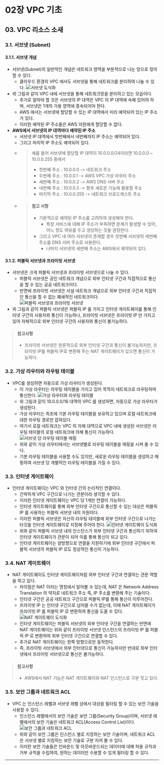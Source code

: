 # 02장 VPC 기초
## 03. VPC 리소스 소새

### 3.1. 서브넷 (Subnet) 
#### 3.1.1. 서브넷 개념
- 서브넷(Subnet)의 일반적인 개념은 네트워크 영역을 부분적으로 나눈 망으로 정의할 수 있다.
  - 클라우드 환경의 VPC 에서도 서브넷을 통해 네트워크를 분리하여 나눌 수 있다.
![서브넷 도식화](../img/subnetSchematic.png)
- 위 그림과 같이 VPC 내에 서브넷을 통해 네트워크망을 분리하고 있는 모습이다.
  - 추가로 알아야 할 것은 서브넷의 IP 대역은 VPC 의 IP 대역에 속해 있어야 하며, 서브넷은 1개의 가용 영역에 종속되어야 한다.
  - AWS 에서는 서브넷에 할당할 수 있는 IP 대역에서 미리 예약되어 있는 IP 주소가 있다.
  - 이러한 예약된 IP 주소들은 AWS 자원에게 할당할 수 없다.
- **AWS에서 서브넷의 IP 대역마다 예약된 IP 주소**
  - 서브넷 IP 대역에서 첫번째에서 네번째까지 IP 주소는 예약되어 있다.
  - 그리고 마지막 IP 주소도 예약되어 있다. 
  - > 예를 들어 서브넷에 할당할 IP 대역이 10.0.0.0/24이라면 10.0.0.0 ~ 10.0.0.255 중에서
    > - 첫번째 주소 : 10.0.0.0 -> 네트워크 주소
    > - 두번째 주소 : 10.0.0.1 -> AWS VPC 가상 라우터 주소
    > - 세번째 주소 : 10.0.0.2 -> AWS DNS 서버 주소
    > - 네번째 주소 : 10.0.0.3 -> 향후 새로운 기능에 활용할 주소
    > - 마지막 주소 : 10.0.0.255 -> 네트워크 브로드캐스트 주소
  - > #### 참고 사항
    > - 기본적으로 예약된 IP 주소를 고려하여 생성해야 한다.
    >   - 특정 서비스에 대해 IP 주소가 부족하면 문제가 발생할 수 있어, 어느 정도 여유를 두고 생성하는 것을 권장한다.
    > - 그리고 VPC 내 여러 서브넷이 존재할 경우 첫번째 서브넷의 세번째 주소를 DNS 서버 주소로 사용한다.
    >   - 나머지 서브넷의 세번째 주소는 AWS에서 예약되어 있다.

#### 3.1.2. 퍼블릭 서브넷과 프라이빗 서브넷
- 서브넷은 크게 퍼블릭 서브넷과 프라이빗 서브넷으로 나눌 수 있다.
  - 퍼블릭 서브넷은 공인 네트워크 개념으로 외부 인터넷 구간과 직접적으로 통신을 할 수 있는 공공 네트워크이다.
  - 반면에 프라이빗 서브넷은 사설 네트워크 개념으로 외부 인터넷 구간과 직접적인 통신을 할 수 없는 폐쇄적인 네트워크이다.
![퍼블릭 서브넷과 프라이빗 서브넷](../img/publicAndPrivateSubnets.png)
- 위 그림과 같이 퍼블릭 서브넷은 퍼블릭 IP 를 가지고 인터넷 게이트웨이를 통해 인터넷 구간의 사용자와 통신이 가능하나, 프라이빗 서브넷은 프라이빗 IP 만 가지고 있어 자체적으로 외부 인터넷 구간의 사용자와 통신이 불가능하다.

> #### 참고사항
> - 프라이빗 서브넷은 원론적으로 외부 인터넷 구간과 통신이 불가능하지만, 프라이빗 IP를 퍼블릭 IP로 변환해 주는 NAT 게이트웨이가 있으면 통신이 가능하다.

### 3.2. 가상 라우터와 라우팅 테이블
- VPC를 생성하면 자동으로 가상 라우터가 생성된다.
  - 이 가상 라우터는 라우팅 테이블을 가지고 있어 목적지 네트워크로 라우팅하여 통신한다.
![가상 라우터와 라우팅 테이블](../img/virtualRouterAndRoutingTable.png)
  - 위 그림과 같이 10.0.0.0/16 대역의 VPC 를 생성하면, 자동으로 가상 라우터가 생성된다.
  - 가상 라우터는 최초에 기본 라우팅 테이블을 보유하고 있으며 로컬 네트워크에 대한 라우팅 경로만 잡혀있다.
  - 여기서 로컬 네트워크는 VPC 의 자체 대역으로 VPC 내에 생성된 서브넷은 라우팅 테이블의 로컬 네트워크에 의해 통신이 가능하다.
![서브넷 당 라우팅 테이블 매핑](../img/routingTableMapping.png)
  - 위와 같이 가상 라우터에서는 서브넷별로 라우팅 테이블을 매핑을 시켜 줄 수 있다.
  - 기본 라우팅 테이블을 사용할 수도 있지만, 새로운 라우팅 테이블을 생성하고 매핑하여 서브넷 당 개별적인 라우팅 테이블을 가질 수 있다.

### 3.3. 인터넷 게이트웨이
- 인터넷 게이트웨이는 VPC 와 인터넷 간의 논리적인 연결이다.
  - 간략하게 VPC 구간으로 나가는 관문이라 생각할 수 있다.
  - 이러한 인터넷 게이트웨이는 VPC 당 1개만 연결이 가능하다.
  - 인터넷 게이트웨이를 통해 외부 인터넷 구간으로 통신할 수 있는 대상은 퍼블릭 IP 를 사용하는 퍼블릭 서브넷 내의 자원이다.
  - 이러한 퍼블릭 서브넷은 자신의 라우팅 테이블에 외부 인터넷 구간으로 나가는 타깃을 인터넷 게이트웨이로 지정해 주어야 한다.
![인터넷 게이트웨이 도식화](../img/internetGatewaySchematic.png)
  - 위와 같이 퍼블릭 서브넷 내의 인스턴스가 외부 인터넷 구간과 통신하기 위하여 인터넷 게이트웨이가 관문이 되어 이를 통해 통신이 되고 있다.
  - 인터넷 게이트웨이는 양방향으로 연결을 지원하기에 외부 인터넷 구간에서 퍼블릭 서브넷의 퍼블릭 IP 로도 정상적인 통신이 가능하다.

### 3.4. NAT 게이트웨이
- NAT 게이트웨이도 인터넷 게이트웨이처럼 외부 인터넷 구간과 연결하는 관문 역할을 하고 있다.
  - 차이점은 NAT 이라는 명칭에서 알아볼 수 있는데, NAT 은 Network Address Translation 의 약자로 네트워크 주소 즉, IP 주소를 변환해 주는 기술이다.
  - 인터넷 구간은 공공 네트워크 구간으로 퍼블릭 IP를 통해 통신이 이루어진다.
  - 프라이빗 IP 는 인터넷 구간으로 넘어올 수가 없는데, 이때 NAT 게이트웨이가 프라이빗 IP 를 퍼블릭 IP 로 변환하여 통신을 도울 수 있다.
![NAT 게이트웨이 도식화](../img/NATGatewaySchematic.png)
  - 인터넷 게이트웨이는 퍼블릭 서브넷의 외부 인터넷 구간을 연결하는 반면에 NAT 게이트웨이는 위와 같이 프라이빗 서브넷 인스턴스의 프라이빗 IP 를 퍼블릭 IP 로 변환하여 외부 인터넷 구간으로 연결할 수 있다.
  - 추가로 NAT 게이트웨이는 한쪽 방향으로만 동작한다.
  - 즉, 프라이빗 서브넷에서 외부 인터넷으로 통신이 가능하지만 반대로 외부 인터넷에서 프라이빗 서브넷으로 통신은 불가능하다.
> #### 참고사항
> - AWS에서 NAT 기능은 NAT 게이트웨이와 NAT 인스턴스로 구분 짓고 있다.

### 3.5. 보안 그룹과 네트워크 ACL
- VPC 는 인스턴스 레벨과 서브넷 레벨 상에서 대상을 필터링 할 수 있는 보안 기술을 사용할 수 있다.
  - 인스턴스 레벨에서의 보안 기술은 보안 그룹(Security Group)이며, 서브넷 레벨에서의 보안 기술은 네트워크 ACL(Access Control List)이다.
![보안 그룹과 네트워크 ACL](../img/securityGroupAndNetworkACL.png)
  - 위와 같이 보안 그룹은 인스턴스 별로 지정하는 보안 기술이며, 네트워크 ACL 은 서브넷 별로 지정하는 보안 기술로 구분 지어 볼 수 있다.
  - 이러한 보안 기술들은 인바운드 및 아웃바운드되는 데이터에 대해 허용 규칙과 거부 규칙을 수립하여, 원하는 데이터만 수용할 수 있게 필터링 할 수 있다.

---